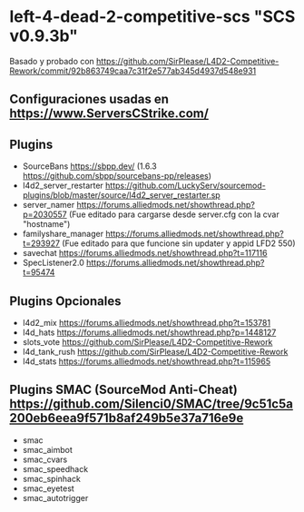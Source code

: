 # left-4-dead-2-competitive-scs "SCS v0.9.3b"
Basado y probado con https://github.com/SirPlease/L4D2-Competitive-Rework/commit/92b863749caa7c31f2e577ab345d4937d548e931
## Configuraciones usadas en https://www.ServersCStrike.com/
## Plugins
- SourceBans https://sbpp.dev/ (1.6.3 https://github.com/sbpp/sourcebans-pp/releases)
- l4d2_server_restarter https://github.com/LuckyServ/sourcemod-plugins/blob/master/source/l4d2_server_restarter.sp
- server_namer https://forums.alliedmods.net/showthread.php?p=2030557 (Fue editado para cargarse desde server.cfg con la cvar "hostname")
- familyshare_manager https://forums.alliedmods.net/showthread.php?t=293927 (Fue editado para que funcione sin updater y appid LFD2 550)
- savechat https://forums.alliedmods.net/showthread.php?t=117116
- SpecListener2.0 https://forums.alliedmods.net/showthread.php?t=95474
## Plugins Opcionales
- l4d2_mix https://forums.alliedmods.net/showthread.php?t=153781
- l4d_hats https://forums.alliedmods.net/showthread.php?p=1448127
- slots_vote https://github.com/SirPlease/L4D2-Competitive-Rework
- l4d_tank_rush https://github.com/SirPlease/L4D2-Competitive-Rework
- l4d_stats https://forums.alliedmods.net/showthread.php?t=115965
## Plugins SMAC (SourceMod Anti-Cheat) https://github.com/Silenci0/SMAC/tree/9c51c5a200eb6eea9f571b8af249b5e37a716e9e
- smac
- smac_aimbot
- smac_cvars
- smac_speedhack
- smac_spinhack
- smac_eyetest
- smac_autotrigger